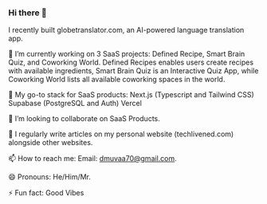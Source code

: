 ### Hi there 👋

<!--
**dmuvaa/dmuvaa** is a ✨ _special_ ✨ repository because its `README.md` (this file) appears on your GitHub profile.
-->

I recently built globetranslator.com, an AI-powered language translation app.

🔭 I’m currently working on 3 SaaS projects: Defined Recipe, Smart Brain Quiz, and Coworking World. Defined Recipes enables users create recipes with available ingredients, Smart Brain Quiz is an Interactive Quiz App, while Coworking World lists all available coworking spaces in the world.


🌱 My go-to stack for SaaS products:
Next.js (Typescript and Tailwind CSS)
Supabase (PostgreSQL and Auth)
Vercel

👯 I’m looking to collaborate on SaaS Products.


💬 I regularly write articles on my personal website (techlivened.com) alongside other websites.


📫 How to reach me: Email: dmuvaa70@gmail.com.


😄 Pronouns: He/Him/Mr.


⚡ Fun fact: Good Vibes
